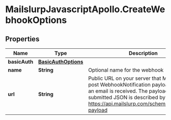 # MailslurpJavascriptApollo.CreateWebhookOptions

## Properties

Name | Type | Description | Notes
------------ | ------------- | ------------- | -------------
**basicAuth** | [**BasicAuthOptions**](BasicAuthOptions.md) |  | [optional] 
**name** | **String** | Optional name for the webhook | [optional] 
**url** | **String** | Public URL on your server that MailSlurp can post WebhookNotification payload to when an email is received. The payload of the submitted JSON is described by https://api.mailslurp.com/schemas/webhook-payload | [optional] 


